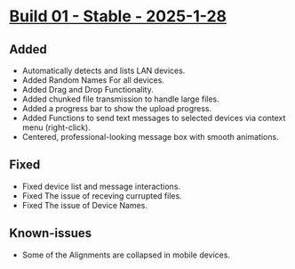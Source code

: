 <h1><a href="https://github.com/Adityasinh-Sodha/AirLink/releases/tag/Build-01">Build 01 - Stable - 2025-1-28</a></h1>
<h2>Added</h2>
<ul>
<li>Automatically detects and lists LAN devices.</li>
<li>Added Random Names For all devices.</li>
<li>Added Drag and Drop Functionality.</li>
<li>Added chunked file transmission to handle large files.</li>
<li>Added a progress bar to show the upload progress.</li>
<li>Added Functions to send text messages to selected devices via context menu (right-click).</li>
<li>Centered, professional-looking message box with smooth animations.</li>
</ul>
<h2>Fixed</h2>
<ul>
<li>Fixed device list and message interactions.</li>
<li>Fixed The issue of receving currupted files.</li>
<li>Fixed The issue of Device Names.</li>
</ul>
<h2>Known-issues</h2>
<ul>
<li>Some of the Alignments are collapsed in mobile devices.</li>
</ul>
